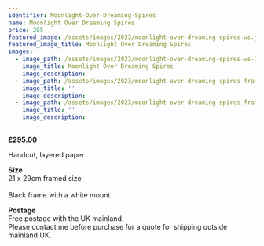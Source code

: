 ```yaml
---
identifier: Moonlight-Over-Dreaming-Spires
name: Moonlight Over Dreaming Spires
price: 295
featured_image: /assets/images/2023/moonlight-over-dreaming-spires-ws.jpg
featured_image_title: Moonlight Over Dreaming Spires
images:
  - image_path: /assets/images/2023/moonlight-over-dreaming-spires-ws-1.jpg
    image_title: Moonlight Over Dreaming Spires
    image_description:
  - image_path: /assets/images/2023/moonlight-over-dreaming-spires-framed-ws.jpg
    image_title: ''
    image_description:
  - image_path: /assets/images/2023/moonlight-over-dreaming-spires-framed-side-view-ws.jpg
    image_title: ''
    image_description:
---
```

**£295.00**

Handcut, layered paper

**Size**<br>21 x 29cm framed size<br><br>Black frame with a white mount

**Postage**<br>Free postage with the UK mainland.<br>Please contact me before purchase for a quote for shipping outside mainland UK.